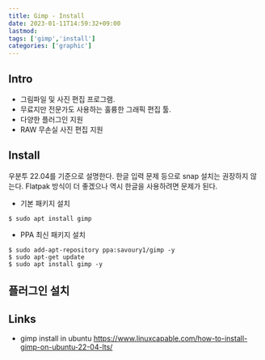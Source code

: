 ```yaml
---
title: Gimp - Install
date: 2023-01-11T14:59:32+09:00
lastmod:
tags: ['gimp','install']
categories: ['graphic']
---
```


## Intro
* 그림파일 및 사진 편집 프로그램.
* 무료지만 전문가도 사용하는 훌륭한 그래픽 편집 툴.
* 다양한 플러그인 지원
* RAW 무손실 사진 편집 지원

## Install 
우분투 22.04를 기준으로 설명한다. 한글 입력 문제 등으로 snap 설치는 권장하지 않는다. Flatpak 방식이 더 좋겠으나 역시 한글을 사용하려면 문제가 된다.

* 기본 패키지 설치
```console
$ sudo apt install gimp
```

* PPA 최신 패키지 설치
```console
$ sudo add-apt-repository ppa:savoury1/gimp -y
$ sudo apt-get update
$ sudo apt install gimp -y
```

## 플러그인 설치

## Links
* gimp install in ubuntu <https://www.linuxcapable.com/how-to-install-gimp-on-ubuntu-22-04-lts/>

